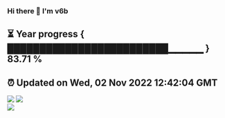 ### Hi there 👋  I'm v6b  
⏳ Year progress { █████████████████████████▁▁▁▁▁ } 83.71 %
---
⏰ Updated on Wed, 02 Nov 2022 12:42:04 GMT
---
![](https://github-readme-stats.vercel.app/api?username=v6b&bg_color=30,e96443,904e95&title_color=fff&text_color=fff&layout=compact)
![](https://github-readme-stats.vercel.app/api/top-langs/?username=v6b&layout=compact&bg_color=30,e96443,904e95&title_color=fff&text_color=fff)  
![](https://gcore.jsdelivr.net/gh/v6b/v6b@main/assets/github-contribution-grid-snake.svg)

